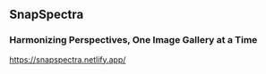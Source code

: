 ## SnapSpectra
### Harmonizing Perspectives, One Image Gallery at a Time
https://snapspectra.netlify.app/
